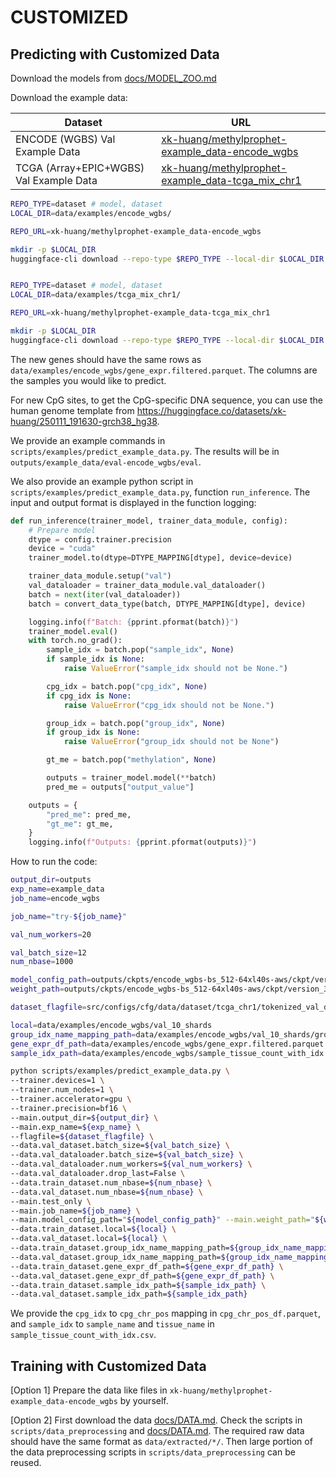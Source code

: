 # CUSTOMIZED

## Predicting with Customized Data

Download the models from [docs/MODEL_ZOO.md](./MODEL_ZOO.md)

Download the example data:

| Dataset | URL |
|----------|-----|
| ENCODE (WGBS) Val Example Data | [xk-huang/methylprophet-example_data-encode_wgbs](https://huggingface.co/datasets/xk-huang/methylprophet-example_data-encode_wgbs) |
| TCGA (Array+EPIC+WGBS) Val Example Data | [xk-huang/methylprophet-example_data-tcga_mix_chr1](https://huggingface.co/datasets/xk-huang/methylprophet-example_data-tcga_mix_chr1) |

```bash
REPO_TYPE=dataset # model, dataset
LOCAL_DIR=data/examples/encode_wgbs/

REPO_URL=xk-huang/methylprophet-example_data-encode_wgbs

mkdir -p $LOCAL_DIR
huggingface-cli download --repo-type $REPO_TYPE --local-dir $LOCAL_DIR ${REPO_URL}


REPO_TYPE=dataset # model, dataset
LOCAL_DIR=data/examples/tcga_mix_chr1/

REPO_URL=xk-huang/methylprophet-example_data-tcga_mix_chr1

mkdir -p $LOCAL_DIR
huggingface-cli download --repo-type $REPO_TYPE --local-dir $LOCAL_DIR ${REPO_URL}
```

The new genes should have the same rows as `data/examples/encode_wgbs/gene_expr.filtered.parquet`.
The columns are the samples you would like to predict.

For new CpG sites, to get the CpG-specific DNA sequence, you can use the human genome template from https://huggingface.co/datasets/xk-huang/250111_191630-grch38_hg38.

We provide an example commands in `scripts/examples/predict_example_data.py`.
The results will be in `outputs/example_data/eval-encode_wgbs/eval`.


We also provide an example python script in `scripts/examples/predict_example_data.py`, function `run_inference`.
The input and output format is displayed in the function logging:

```python
def run_inference(trainer_model, trainer_data_module, config):
    # Prepare model
    dtype = config.trainer.precision
    device = "cuda"
    trainer_model.to(dtype=DTYPE_MAPPING[dtype], device=device)

    trainer_data_module.setup("val")
    val_dataloader = trainer_data_module.val_dataloader()
    batch = next(iter(val_dataloader))
    batch = convert_data_type(batch, DTYPE_MAPPING[dtype], device)

    logging.info(f"Batch: {pprint.pformat(batch)}")
    trainer_model.eval()
    with torch.no_grad():
        sample_idx = batch.pop("sample_idx", None)
        if sample_idx is None:
            raise ValueError("sample_idx should not be None.")

        cpg_idx = batch.pop("cpg_idx", None)
        if cpg_idx is None:
            raise ValueError("cpg_idx should not be None.")

        group_idx = batch.pop("group_idx", None)
        if group_idx is None:
            raise ValueError("group_idx should not be None")

        gt_me = batch.pop("methylation", None)

        outputs = trainer_model.model(**batch)
        pred_me = outputs["output_value"]

    outputs = {
        "pred_me": pred_me,
        "gt_me": gt_me,
    }
    logging.info(f"Outputs: {pprint.pformat(outputs)}")
```

How to run the code:
```bash
output_dir=outputs
exp_name=example_data
job_name=encode_wgbs

job_name="try-${job_name}"

val_num_workers=20

val_batch_size=12
num_nbase=1000

model_config_path=outputs/ckpts/encode_wgbs-bs_512-64xl40s-aws/ckpt/version_3/config.yaml
weight_path=outputs/ckpts/encode_wgbs-bs_512-64xl40s-aws/ckpt/version_3/finished.ckpt

dataset_flagfile=src/configs/cfg/data/dataset/tcga_chr1/tokenized_val_dataset.cfg

local=data/examples/encode_wgbs/val_10_shards
group_idx_name_mapping_path=data/examples/encode_wgbs/val_10_shards/group_idx_name_mapping.json
gene_expr_df_path=data/examples/encode_wgbs/gene_expr.filtered.parquet
sample_idx_path=data/examples/encode_wgbs/sample_tissue_count_with_idx.csv

python scripts/examples/predict_example_data.py \
--trainer.devices=1 \
--trainer.num_nodes=1 \
--trainer.accelerator=gpu \
--trainer.precision=bf16 \
--main.output_dir=${output_dir} \
--main.exp_name=${exp_name} \
--flagfile=${dataset_flagfile} \
--data.val_dataset.batch_size=${val_batch_size} \
--data.val_dataloader.batch_size=${val_batch_size} \
--data.val_dataloader.num_workers=${val_num_workers} \
--data.val_dataloader.drop_last=False \
--data.train_dataset.num_nbase=${num_nbase} \
--data.val_dataset.num_nbase=${num_nbase} \
--main.test_only \
--main.job_name=${job_name} \
--main.model_config_path="${model_config_path}" --main.weight_path="${weight_path}" \
--data.train_dataset.local=${local} \
--data.val_dataset.local=${local} \
--data.train_dataset.group_idx_name_mapping_path=${group_idx_name_mapping_path} \
--data.val_dataset.group_idx_name_mapping_path=${group_idx_name_mapping_path} \
--data.train_dataset.gene_expr_df_path=${gene_expr_df_path} \
--data.val_dataset.gene_expr_df_path=${gene_expr_df_path} \
--data.train_dataset.sample_idx_path=${sample_idx_path} \
--data.val_dataset.sample_idx_path=${sample_idx_path}
```

We provide the `cpg_idx` to `cpg_chr_pos` mapping in `cpg_chr_pos_df.parquet`, and `sample_idx` to `sample_name` and `tissue_name` in `sample_tissue_count_with_idx.csv`.


## Training with Customized Data

[Option 1] Prepare the data like files in `xk-huang/methylprophet-example_data-encode_wgbs` by yourself.

[Option 2] First download the data [docs/DATA.md](./DATA.md).
Check the scripts in `scripts/data_preprocessing` and [docs/DATA.md](./DATA.md). The required raw data should have the same format as `data/extracted/*/`. Then large portion of the data preprocessing scripts in `scripts/data_preprocessing` can be reused.

